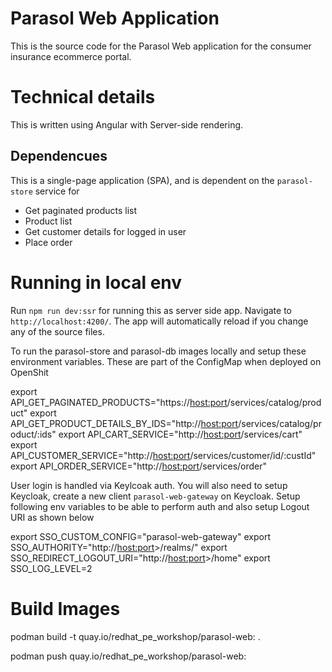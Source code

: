 # Parasol Web Application

This is the source code for the Parasol Web application for the consumer insurance ecommerce portal.

# Technical details
This is written using Angular with Server-side rendering.  

## Dependencues


This is a single-page application (SPA), and is dependent on the `parasol-store`  service for 

* Get paginated products list
* Product list
* Get customer details for logged in user
* Place order

# Running in local env

Run `npm run dev:ssr` for running this as server side app. Navigate to `http://localhost:4200/`. The app will automatically reload if you change any of the source files.

To run the parasol-store and parasol-db images locally and setup these environment variables. These are part of the ConfigMap when deployed on OpenShit

export API_GET_PAGINATED_PRODUCTS="https://<host:port>/services/catalog/product"
export API_GET_PRODUCT_DETAILS_BY_IDS="http://<host:port>/services/catalog/product/:ids" 
export API_CART_SERVICE="http://<host:port>/services/cart"
export API_CUSTOMER_SERVICE="http://<host:port>/services/customer/id/:custId"
export API_ORDER_SERVICE="http://<host:port>/services/order"

User login is handled via Keylcoak auth. You will also need to setup Keycloak, create a new client `parasol-web-gateway` on Keycloak. 
Setup following env variables to be able to perform auth and also setup Logout URI as shown below

export SSO_CUSTOM_CONFIG="parasol-web-gateway"
export SSO_AUTHORITY="http://<host:port>>/realms/<real-name>"
export SSO_REDIRECT_LOGOUT_URI="http://<host:port>>/home"
export SSO_LOG_LEVEL=2



# Build Images

podman build -t quay.io/redhat_pe_workshop/parasol-web:<tag> .

podman push quay.io/redhat_pe_workshop/parasol-web:<tag> 